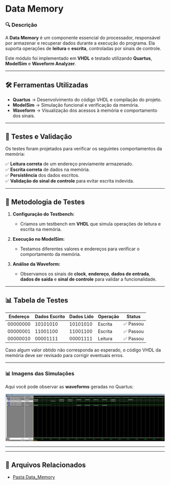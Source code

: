 # Data Memory

### 🔍 Descrição

A **Data Memory** é um componente essencial do processador, responsável por armazenar e recuperar dados durante a execução do programa. Ela suporta operações de **leitura** e **escrita**, controladas por sinais de controle.

Este módulo foi implementado em **VHDL** e testado utilizando **Quartus**, **ModelSim** e **Waveform Analyzer**.

---

## 🛠️ Ferramentas Utilizadas

- **Quartus** → Desenvolvimento do código VHDL e compilação do projeto.
- **ModelSim** → Simulação funcional e verificação da memória.
- **Waveform** → Visualização dos acessos à memória e comportamento dos sinais.

---

## 🔬 **Testes e Validação**

Os testes foram projetados para verificar os seguintes comportamentos da memória:

✅ **Leitura correta** de um endereço previamente armazenado.  
✅ **Escrita correta** de dados na memória.  
✅ **Persistência** dos dados escritos.  
✅ **Validação do sinal de controle** para evitar escrita indevida.

---

## 📌 **Metodologia de Testes**

1. **Configuração do Testbench:**

   - Criamos um testbench em **VHDL** que simula operações de leitura e escrita na memória.

2. **Execução no ModelSim:**

   - Testamos diferentes valores e endereços para verificar o comportamento da memória.

3. **Análise da Waveform:**
   - Observamos os sinais de **clock**, **endereço**, **dados de entrada**, **dados de saída** e **sinal de controle** para validar a funcionalidade.

---

## 📊 **Tabela de Testes**

| Endereço | Dados Escrito | Dados Lido | Operação | Status    |
| -------- | ------------- | ---------- | -------- | --------- |
| 00000000 | 10101010      | 10101010   | Escrita  | ✅ Passou |
| 00000001 | 11001100      | 11001100   | Escrita  | ✅ Passou |
| 00000010 | 00001111      | 00001111   | Leitura  | ✅ Passou |

Caso algum valor obtido não corresponda ao esperado, o código VHDL da memória deve ser revisado para corrigir eventuais erros.

---

### 📊 **Imagens das Simulações**

Aqui você pode observar as **waveforms** geradas no Quartus:

![Waveform da ALU](../img/waveform_datamemory.png)

---

---

## 📂 Arquivos Relacionados

- [Pasta Data_Memory](../src/Data_Memory)

